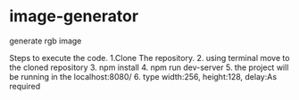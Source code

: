 # image-generator
generate rgb image

Steps to execute the code.
1.Clone The repository.
2. using terminal move to the cloned repository
3. npm install
4. npm run dev-server
5. the project will be running in the localhost:8080/
6. type width:256, height:128, delay:As required


